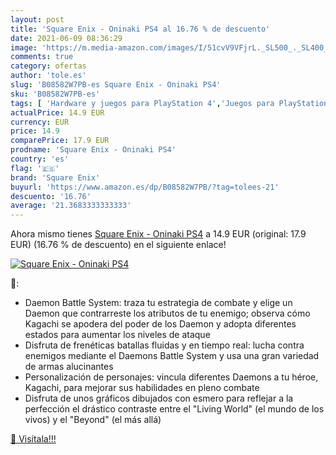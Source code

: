 ```yaml
---
layout: post
title: 'Square Enix - Oninaki PS4 al 16.76 % de descuento'
date: 2021-06-09 08:36:29
image: 'https://m.media-amazon.com/images/I/51cvV9VFjrL._SL500_._SL400_.jpg'
comments: true
category: ofertas
author: 'tole.es'
slug: 'B08582W7PB-es Square Enix - Oninaki PS4'
sku: 'B08582W7PB-es'
tags: [ 'Hardware y juegos para PlayStation 4','Juegos para PlayStation 4','Videojuegos','ps4','square enix', ]
actualPrice: 14.9 EUR
currency: EUR
price: 14.9
comparePrice: 17.9 EUR
prodname: 'Square Enix - Oninaki PS4'
country: 'es'
flag: '🇪🇸'
brand: 'Square Enix'
buyurl: 'https://www.amazon.es/dp/B08582W7PB/?tag=tolees-21'
descuento: '16.76'
average: '21.3683333333333'
---
```


Ahora mismo tienes [Square Enix - Oninaki PS4](https://www.amazon.es/dp/B08582W7PB/?tag=tolees-21) a 14.9 EUR (original: 17.9 EUR) (16.76 %  de descuento) en el siguiente enlace!

[![Square Enix - Oninaki PS4](https://m.media-amazon.com/images/I/51cvV9VFjrL._SL500_._SL400_.jpg)](https://www.amazon.es/dp/B08582W7PB/?tag=tolees-21)

🔎:

- Daemon Battle System: traza tu estrategia de combate y elige un Daemon que contrarreste los atributos de tu enemigo; observa cómo Kagachi se apodera del poder de los Daemon y adopta diferentes estados para aumentar los niveles de ataque
- Disfruta de frenéticas batallas fluidas y en tiempo real: lucha contra enemigos mediante el Daemons Battle System y usa una gran variedad de armas alucinantes
- Personalización de personajes: vincula diferentes Daemons a tu héroe, Kagachi, para mejorar sus habilidades en pleno combate
- Disfruta de unos gráficos dibujados con esmero para reflejar a la perfección el drástico contraste entre el "Living World" (el mundo de los vivos) y el "Beyond" (el más allá)

[🛒 Visítala!!!](https://www.amazon.es/dp/B08582W7PB/?tag=tolees-21)

